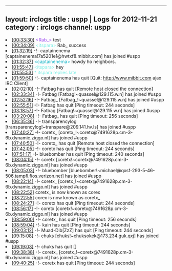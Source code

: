
---
layout: irclogs
title : uspp | Logs for 2012-11-21
category : irclogs
channel: uspp
---
<li class="logitem"><a href="#00:33:30" name="00:33:30" class="time">[00:33:30]</a> <span class="person" style="color:#9742f1">&lt;Rab_&gt;</span> test </li>
<li class="logitem"><a href="#00:34:09" name="00:34:09" class="time">[00:34:09]</a> <span class="person" style="color:#7deee6">&lt;itspara&gt;</span>  Rab_ success  </li>
<li class="logitem"><a href="#01:32:19" name="01:32:19" class="time">[01:32:19]</a> -!- <span class="join">captainenema</span> [captainenema!7a5201e1@hwtxf8.mibbit.com] has joined #uspp </li>
<li class="logitem"><a href="#01:32:37" name="01:32:37" class="time">[01:32:37]</a> <span class="person" style="color:#17b6c8">&lt;captainenema&gt;</span> howdy ho neighbors. </li>
<li class="logitem"><a href="#01:55:47" name="01:55:47" class="time">[01:55:47]</a> <span class="person" style="color:#7deee6">&lt;itspara&gt;</span> hey </li>
<li class="logitem"><a href="#01:55:53" name="01:55:53" class="time">[01:55:53]</a> <span class="person" style="color:#7deee6">* itspara replies late</span> </li>
<li class="logitem"><a href="#01:59:50" name="01:59:50" class="time">[01:59:50]</a> -!- <span class="quit">captainenema</span> has quit [Quit: <a href="http://www.mibbit.com" target="_blank">http://www.mibbit.com</a> ajax IRC Client] </li>
<li class="logitem"><a href="#02:02:10" name="02:02:10" class="time">[02:02:10]</a> -!- <span class="quit">Fatbag</span> has quit [Remote host closed the connection] </li>
<li class="logitem"><a href="#02:33:34" name="02:33:34" class="time">[02:33:34]</a> -!- <span class="join">Fatbag</span> [Fatbag!~quassel@129.115.w.n] has joined #uspp </li>
<li class="logitem"><a href="#02:52:16" name="02:52:16" class="time">[02:52:16]</a> -!- <span class="join">Fatbag_</span> [Fatbag_!~quassel@129.115.w.n] has joined #uspp </li>
<li class="logitem"><a href="#02:55:51" name="02:55:51" class="time">[02:55:51]</a> -!- <span class="quit">Fatbag</span> has quit [Ping timeout: 244 seconds] </li>
<li class="logitem"><a href="#03:18:57" name="03:18:57" class="time">[03:18:57]</a> -!- <span class="join">Fatbag</span> [Fatbag!~quassel@129.115.w.n] has joined #uspp </li>
<li class="logitem"><a href="#03:20:08" name="03:20:08" class="time">[03:20:08]</a> -!- <span class="quit">Fatbag_</span> has quit [Ping timeout: 256 seconds] </li>
<li class="logitem"><a href="#06:35:36" name="06:35:36" class="time">[06:35:36]</a> -!- <span class="join">transparencylog</span> [transparencylog!~transpare@209.141.hv.ls] has joined #uspp </li>
<li class="logitem"><a href="#07:40:27" name="07:40:27" class="time">[07:40:27]</a> -!- <span class="join">coretx_</span> [coretx_!~coretx@7491628p.cm-3-6b.dynamic.ziggo.nl] has joined #uspp </li>
<li class="logitem"><a href="#07:40:50" name="07:40:50" class="time">[07:40:50]</a> -!- <span class="quit">coretx_</span> has quit [Remote host closed the connection] </li>
<li class="logitem"><a href="#07:42:05" name="07:42:05" class="time">[07:42:05]</a> -!- <span class="quit">coretx</span> has quit [Ping timeout: 244 seconds] </li>
<li class="logitem"><a href="#07:51:17" name="07:51:17" class="time">[07:51:17]</a> -!- <span class="quit">bluebomber</span> has quit [Ping timeout: 240 seconds] </li>
<li class="logitem"><a href="#08:04:15" name="08:04:15" class="time">[08:04:15]</a> -!- <span class="join">coretx</span> [coretx!~coretx@7491628p.cm-3-6b.dynamic.ziggo.nl] has joined #uspp </li>
<li class="logitem"><a href="#08:05:03" name="08:05:03" class="time">[08:05:03]</a> -!- <span class="join">bluebomber</span> [bluebomber!~michael@qxsf-293-5-46-506.tampfl.fios.verizon.net] has joined #uspp </li>
<li class="logitem"><a href="#08:22:14" name="08:22:14" class="time">[08:22:14]</a> -!- <span class="join">coretx_</span> [coretx_!~coretx@7491628p.cm-3-6b.dynamic.ziggo.nl] has joined #uspp </li>
<li class="logitem"><a href="#08:22:52" name="08:22:52" class="time">[08:22:52]</a> <span class="nick">coretx_</span> is now known as <span class="nick">corex</span> </li>
<li class="logitem"><a href="#08:22:55" name="08:22:55" class="time">[08:22:55]</a> <span class="nick">corex</span> is now known as <span class="nick">coretx_</span> </li>
<li class="logitem"><a href="#08:24:27" name="08:24:27" class="time">[08:24:27]</a> -!- <span class="quit">coretx</span> has quit [Ping timeout: 244 seconds] </li>
<li class="logitem"><a href="#08:56:17" name="08:56:17" class="time">[08:56:17]</a> -!- <span class="join">coretx</span> [coretx!~coretx@7491628p.cm-3-6b.dynamic.ziggo.nl] has joined #uspp </li>
<li class="logitem"><a href="#08:59:00" name="08:59:00" class="time">[08:59:00]</a> -!- <span class="quit">coretx_</span> has quit [Ping timeout: 256 seconds] </li>
<li class="logitem"><a href="#08:59:04" name="08:59:04" class="time">[08:59:04]</a> -!- <span class="quit">kain</span> has quit [Ping timeout: 244 seconds] </li>
<li class="logitem"><a href="#09:03:12" name="09:03:12" class="time">[09:03:12]</a> -!- <span class="quit">Muad-Dib[ZzZ]</span> has quit [Ping timeout: 244 seconds] </li>
<li class="logitem"><a href="#09:15:08" name="09:15:08" class="time">[09:15:08]</a> -!- <span class="join">chuks</span> [chuks!~chuksokek@173.234.guk.qxj] has joined #uspp </li>
<li class="logitem"><a href="#09:19:03" name="09:19:03" class="time">[09:19:03]</a> -!- <span class="quit">chuks</span> has quit [] </li>
<li class="logitem"><a href="#09:38:38" name="09:38:38" class="time">[09:38:38]</a> -!- <span class="join">coretx_</span> [coretx_!~coretx@7491628p.cm-3-6b.dynamic.ziggo.nl] has joined #uspp </li>
<li class="logitem"><a href="#09:40:25" name="09:40:25" class="time">[09:40:25]</a> -!- <span class="quit">coretx</span> has quit [Ping timeout: 244 seconds] </li>


